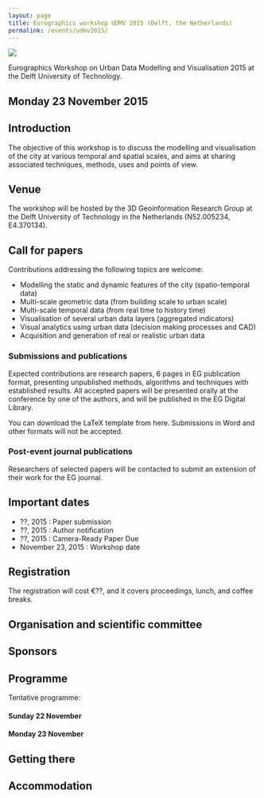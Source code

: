 ```yaml
---
layout: page
title: Eurographics workshop UDMV 2015 (Delft, the Netherlands)
permalink: /events/udmv2015/
---
```


<div class="col-sm-12">
<img class="image img-responsive" src="../../img/events/Delft-Hall.jpg"/>
</div>

Eurographics Workshop on Urban Data Modelling and Visualisation 2015 at the Delft University of Technology.

## Monday 23 November 2015


## Introduction

The objective of this workshop is to discuss the modelling and visualisation of the city at various temporal and spatial scales, and aims at sharing associated techniques, methods, uses and points of view.

## Venue

The workshop will be hosted by the 3D Geoinformation Research Group at the Delft University of Technology in the Netherlands (N52.005234, E4.370134).


## Call for papers

Contributions addressing the following topics are welcome:

- Modelling the static and dynamic features of the city (spatio-temporal data)
- Multi-scale geometric data (from building scale to urban scale)
- Multi-scale temporal data (from real time to history time)
- Visualisation of several urban data layers (aggregated indicators)
- Visual analytics using urban data (decision making processes and CAD)
- Acquisition and generation of real or realistic urban data

### Submissions and publications

Expected contributions are research papers, 6 pages in EG publication format, presenting unpublished methods, algorithms and techniques with established results. All accepted papers will be presented orally at the conference by one of the authors, and will be published in the EG Digital Library.

You can download the LaTeX template from here. Submissions in Word and other formats will not be accepted.

### Post-event journal publications

Researchers of selected papers will be contacted to submit an extension of their work for the EG journal.

## Important dates

- ??, 2015 : Paper submission
- ??, 2015 : Author notification
- ??, 2015 : Camera-Ready Paper Due
- November 23, 2015 : Workshop date


## Registration

The registration will cost €??, and it covers proceedings, lunch, and coffee breaks.


## Organisation and scientific committee

## Sponsors

## Programme

Tentative programme:

#### Sunday 22 November



#### Monday 23 November



## Getting there

## Accommodation